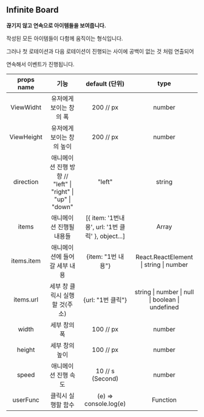 ## Infinite Board

**끊기지 않고 연속으로 아이템들을 보여줍니다.**

작성된 모든 아이템들이 다함께 움직이는 형식입니다.

그러나 첫 로테이션과 다음 로테이션이 진행되는 사이에 공백이 없는 것 처럼 연출되어

연속해서 이벤트가 진행됩니다.

| props name |                            기능                             |                  default (단위)                   |                       type                       |
| :--------: | :---------------------------------------------------------: | :-----------------------------------------------: | :----------------------------------------------: |
| ViewWidht  |                   유저에게 보이는 창의 폭                   |                     200 // px                     |                      number                      |
| ViewHeight |                  유저에게 보이는 창의 높이                  |                     200 // px                     |                      number                      |
| direction  | 애니메이션 진행 방향 // "left" \| "right" \| "up" \| "down" |                      "left"                       |                      string                      |
|   items    |                  애니메이션 진행될 내용들                   | [{ item: '1번내용', url: '1번 클릭' }, object...] |                      Array                       |
| items.item |                애니메이션에 들어갈 세부 내용                |                {item: "1번 내용"}                 |      React.ReactElement \| string \| number      |
| items.url  |               세부 창 클릭시 실행할 것(주소)                |                 {url: "1번 클릭"}                 | string \| number \| null \| boolean \| undefined |
|   width    |                        세부 창의 폭                         |                     100 // px                     |                      number                      |
|   height   |                       세부 창의 높이                        |                     100 // px                     |                      number                      |
|   speed    |                    애니메이션 진행 속도                     |                 10 // s (Second)                  |                      number                      |
|  userFunc  |                     클릭시 실행할 함수                      |               (e) => console.log(e)               |                     Function                     |